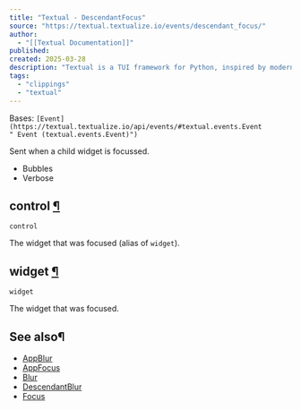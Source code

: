 ```yaml
---
title: "Textual - DescendantFocus"
source: "https://textual.textualize.io/events/descendant_focus/"
author:
  - "[[Textual Documentation]]"
published:
created: 2025-03-28
description: "Textual is a TUI framework for Python, inspired by modern web development."
tags:
  - "clippings"
  - "textual"
---
```

Bases: `[Event](https://textual.textualize.io/api/events/#textual.events.Event " Event (textual.events.Event)")`

Sent when a child widget is focussed.

- Bubbles
- Verbose

## control [¶](https://textual.textualize.io/events/descendant_focus/#textual.events.DescendantFocus.control "Permanent link")

```
control
```

The widget that was focused (alias of `widget`).

## widget [¶](https://textual.textualize.io/events/descendant_focus/#textual.events.DescendantFocus.widget "Permanent link")

```
widget
```

The widget that was focused.

## See also¶

- [AppBlur](https://textual.textualize.io/events/app_blur/)
- [AppFocus](https://textual.textualize.io/events/app_focus/)
- [Blur](https://textual.textualize.io/events/blur/)
- [DescendantBlur](https://textual.textualize.io/events/descendant_blur/)
- [Focus](https://textual.textualize.io/events/focus/)